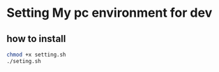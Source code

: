 # Setting My pc environment for dev

## how to install

```bash
chmod +x setting.sh
./seting.sh

```
